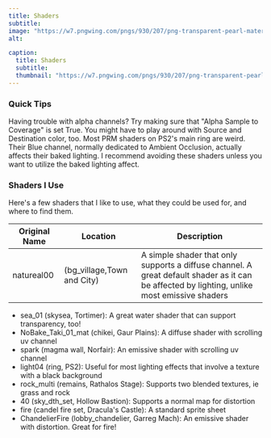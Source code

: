 ```yaml
---
title: Shaders
subtitle: 
image: "https://w7.pngwing.com/pngs/930/207/png-transparent-pearl-material-sphere-pearl-balloon-download-with-transparent-background-free.png"
alt: 

caption:
  title: Shaders
  subtitle: 
  thumbnail: "https://w7.pngwing.com/pngs/930/207/png-transparent-pearl-material-sphere-pearl-balloon-download-with-transparent-background-free.png"
---
```

### Quick Tips
Having trouble with alpha channels? Try making sure that "Alpha Sample to Coverage" is set True. You might have to play around with Source and Destination color, too.
Most PRM shaders on PS2's main ring are weird. Their Blue channel, normally dedicated to Ambient Occlusion, actually affects their baked lighting. I recommend avoiding these shaders unless you want to utilize the baked lighting affect.

### Shaders I Use
Here's a few shaders that I like to use, what they could be used for, and where to find them.

| Original Name | Location | Description |
| ----------- | ----------- | ----------- |
| natureal00 | (bg_village,Town and City) | A simple shader that only supports a diffuse channel. A great default shader as it can be affected by lighting, unlike most emissive shaders |
- sea_01 (skysea, Tortimer): A great water shader that can support transparency, too!
- NoBake_Taki_01_mat (chikei, Gaur Plains): A diffuse shader with scrolling uv channel
- spark (magma wall, Norfair): An emissive shader with scrolling uv channel
- light04 (ring, PS2): Useful for most lighting effects that involve a texture with a black background
- rock_multi (remains, Rathalos Stage): Supports two blended textures, ie grass and rock
- 40 (sky_dth_set, Hollow Bastion): Supports a normal map for distortion
- fire (candel fire set, Dracula's Castle): A standard sprite sheet
- ChandelierFire (lobby_chandelier, Garreg Mach): An emissive shader with distortion. Great for fire!